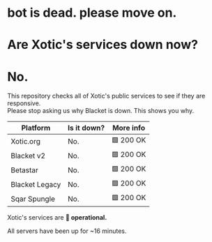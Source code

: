 # bot is dead. please move on.

# Are Xotic's services down now?
# No.
    
  This repository checks all of Xotic's public services to see if they are responsive.   
  Please stop asking us why Blacket is down. This shows you why.   
    
  | Platform       | Is it down?               | More info                          |
  |----------------|---------------------------|------------------------------------|
  | Xotic.org      | No. | 🟩 200 OK |
  | Blacket v2     | No. | 🟩 200 OK |
  | Betastar       | No. | 🟩 200 OK |
  | Blacket Legacy | No. | 🟩 200 OK |
  | Sqar Spungle   | No. | 🟩 200 OK |
  
  Xotic's services are **💚 operational.**   
    
  All servers have been up for ~16 minutes.
